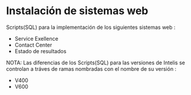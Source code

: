 # Instalación de sistemas web

Scripts(SQL) para la implementación de los  siguientes sistemas web :

- Service Exellence  
- Contact Center
- Estado de resultados


NOTA: Las diferencias de los Scripts(SQL)  para las versiones de Intelis se controlan a tráves de ramas nombradas con el nombre de su versión :

- V400
- V600
